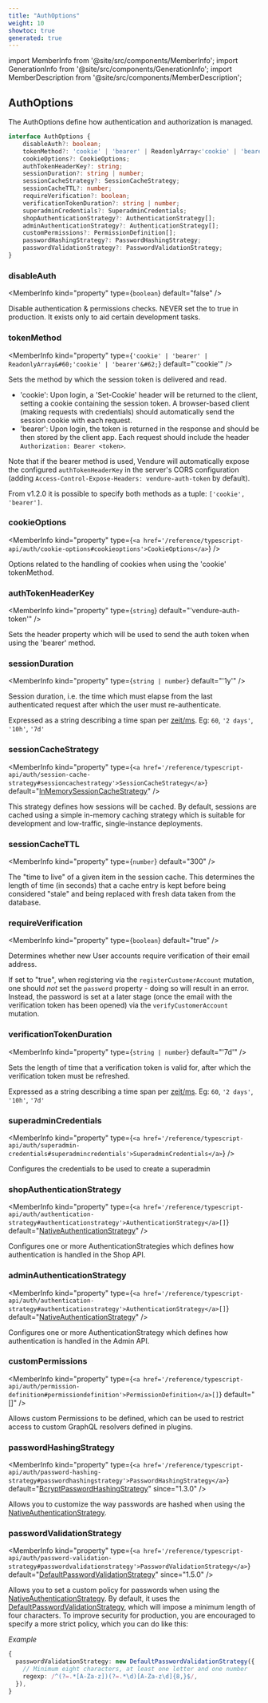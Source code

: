 ```yaml
---
title: "AuthOptions"
weight: 10
showtoc: true
generated: true
---
```

<!-- This file was generated from the Vendure source. Do not modify. Instead, re-run the "docs:build" script -->
import MemberInfo from '@site/src/components/MemberInfo';
import GenerationInfo from '@site/src/components/GenerationInfo';
import MemberDescription from '@site/src/components/MemberDescription';


## AuthOptions

<GenerationInfo sourceFile="packages/core/src/config/vendure-config.ts" sourceLine="307" packageName="@vendure/core" />

The AuthOptions define how authentication and authorization is managed.

```ts title="Signature"
interface AuthOptions {
    disableAuth?: boolean;
    tokenMethod?: 'cookie' | 'bearer' | ReadonlyArray<'cookie' | 'bearer'>;
    cookieOptions?: CookieOptions;
    authTokenHeaderKey?: string;
    sessionDuration?: string | number;
    sessionCacheStrategy?: SessionCacheStrategy;
    sessionCacheTTL?: number;
    requireVerification?: boolean;
    verificationTokenDuration?: string | number;
    superadminCredentials?: SuperadminCredentials;
    shopAuthenticationStrategy?: AuthenticationStrategy[];
    adminAuthenticationStrategy?: AuthenticationStrategy[];
    customPermissions?: PermissionDefinition[];
    passwordHashingStrategy?: PasswordHashingStrategy;
    passwordValidationStrategy?: PasswordValidationStrategy;
}
```

<div className="members-wrapper">

### disableAuth

<MemberInfo kind="property" type={`boolean`} default="false"   />

Disable authentication & permissions checks.
NEVER set the to true in production. It exists
only to aid certain development tasks.
### tokenMethod

<MemberInfo kind="property" type={`'cookie' | 'bearer' | ReadonlyArray&#60;'cookie' | 'bearer'&#62;`} default="'cookie'"   />

Sets the method by which the session token is delivered and read.

* 'cookie': Upon login, a 'Set-Cookie' header will be returned to the client, setting a
  cookie containing the session token. A browser-based client (making requests with credentials)
  should automatically send the session cookie with each request.
* 'bearer': Upon login, the token is returned in the response and should be then stored by the
  client app. Each request should include the header `Authorization: Bearer <token>`.

Note that if the bearer method is used, Vendure will automatically expose the configured
`authTokenHeaderKey` in the server's CORS configuration (adding `Access-Control-Expose-Headers: vendure-auth-token`
by default).

From v1.2.0 it is possible to specify both methods as a tuple: `['cookie', 'bearer']`.
### cookieOptions

<MemberInfo kind="property" type={`<a href='/reference/typescript-api/auth/cookie-options#cookieoptions'>CookieOptions</a>`}   />

Options related to the handling of cookies when using the 'cookie' tokenMethod.
### authTokenHeaderKey

<MemberInfo kind="property" type={`string`} default="'vendure-auth-token'"   />

Sets the header property which will be used to send the auth token when using the 'bearer' method.
### sessionDuration

<MemberInfo kind="property" type={`string | number`} default="'1y'"   />

Session duration, i.e. the time which must elapse from the last authenticated request
after which the user must re-authenticate.

Expressed as a string describing a time span per
[zeit/ms](https://github.com/zeit/ms.js).  Eg: `60`, `'2 days'`, `'10h'`, `'7d'`
### sessionCacheStrategy

<MemberInfo kind="property" type={`<a href='/reference/typescript-api/auth/session-cache-strategy#sessioncachestrategy'>SessionCacheStrategy</a>`} default="<a href='/reference/typescript-api/auth/in-memory-session-cache-strategy#inmemorysessioncachestrategy'>InMemorySessionCacheStrategy</a>"   />

This strategy defines how sessions will be cached. By default, sessions are cached using a simple
in-memory caching strategy which is suitable for development and low-traffic, single-instance
deployments.
### sessionCacheTTL

<MemberInfo kind="property" type={`number`} default="300"   />

The "time to live" of a given item in the session cache. This determines the length of time (in seconds)
that a cache entry is kept before being considered "stale" and being replaced with fresh data
taken from the database.
### requireVerification

<MemberInfo kind="property" type={`boolean`} default="true"   />

Determines whether new User accounts require verification of their email address.

If set to "true", when registering via the `registerCustomerAccount` mutation, one should *not* set the
`password` property - doing so will result in an error. Instead, the password is set at a later stage
(once the email with the verification token has been opened) via the `verifyCustomerAccount` mutation.
### verificationTokenDuration

<MemberInfo kind="property" type={`string | number`} default="'7d'"   />

Sets the length of time that a verification token is valid for, after which the verification token must be refreshed.

Expressed as a string describing a time span per
[zeit/ms](https://github.com/zeit/ms.js).  Eg: `60`, `'2 days'`, `'10h'`, `'7d'`
### superadminCredentials

<MemberInfo kind="property" type={`<a href='/reference/typescript-api/auth/superadmin-credentials#superadmincredentials'>SuperadminCredentials</a>`}   />

Configures the credentials to be used to create a superadmin
### shopAuthenticationStrategy

<MemberInfo kind="property" type={`<a href='/reference/typescript-api/auth/authentication-strategy#authenticationstrategy'>AuthenticationStrategy</a>[]`} default="<a href='/reference/typescript-api/auth/native-authentication-strategy#nativeauthenticationstrategy'>NativeAuthenticationStrategy</a>"   />

Configures one or more AuthenticationStrategies which defines how authentication
is handled in the Shop API.
### adminAuthenticationStrategy

<MemberInfo kind="property" type={`<a href='/reference/typescript-api/auth/authentication-strategy#authenticationstrategy'>AuthenticationStrategy</a>[]`} default="<a href='/reference/typescript-api/auth/native-authentication-strategy#nativeauthenticationstrategy'>NativeAuthenticationStrategy</a>"   />

Configures one or more AuthenticationStrategy which defines how authentication
is handled in the Admin API.
### customPermissions

<MemberInfo kind="property" type={`<a href='/reference/typescript-api/auth/permission-definition#permissiondefinition'>PermissionDefinition</a>[]`} default="[]"   />

Allows custom Permissions to be defined, which can be used to restrict access to custom
GraphQL resolvers defined in plugins.
### passwordHashingStrategy

<MemberInfo kind="property" type={`<a href='/reference/typescript-api/auth/password-hashing-strategy#passwordhashingstrategy'>PasswordHashingStrategy</a>`} default="<a href='/reference/typescript-api/auth/bcrypt-password-hashing-strategy#bcryptpasswordhashingstrategy'>BcryptPasswordHashingStrategy</a>"  since="1.3.0"  />

Allows you to customize the way passwords are hashed when using the <a href='/reference/typescript-api/auth/native-authentication-strategy#nativeauthenticationstrategy'>NativeAuthenticationStrategy</a>.
### passwordValidationStrategy

<MemberInfo kind="property" type={`<a href='/reference/typescript-api/auth/password-validation-strategy#passwordvalidationstrategy'>PasswordValidationStrategy</a>`} default="<a href='/reference/typescript-api/auth/default-password-validation-strategy#defaultpasswordvalidationstrategy'>DefaultPasswordValidationStrategy</a>"  since="1.5.0"  />

Allows you to set a custom policy for passwords when using the <a href='/reference/typescript-api/auth/native-authentication-strategy#nativeauthenticationstrategy'>NativeAuthenticationStrategy</a>.
By default, it uses the <a href='/reference/typescript-api/auth/default-password-validation-strategy#defaultpasswordvalidationstrategy'>DefaultPasswordValidationStrategy</a>, which will impose a minimum length
of four characters. To improve security for production, you are encouraged to specify a more strict
policy, which you can do like this:

*Example*

```ts
{
  passwordValidationStrategy: new DefaultPasswordValidationStrategy({
    // Minimum eight characters, at least one letter and one number
    regexp: /^(?=.*[A-Za-z])(?=.*\d)[A-Za-z\d]{8,}$/,
  }),
}
```


</div>
